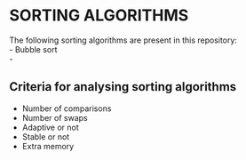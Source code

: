 # SORTING ALGORITHMS
The following sorting algorithms are present in this repository:  
    - Bubble sort  
    - 





## Criteria for analysing sorting algorithms  
* Number of comparisons
* Number of swaps
* Adaptive or not
* Stable or not
* Extra memory